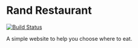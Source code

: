 # Rand Restaurant

[![Build Status](https://travis-ci.org/anickle060193/randrestaurant.svg?branch=master)](https://travis-ci.org/anickle060193/randrestaurant)

A simple website to help you choose where to eat.
